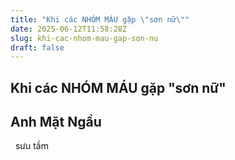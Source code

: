 ```yaml
---
title: "Khi các NHÓM MÁU gặp \"sơn nữ\""
date: 2025-06-12T11:58:28Z
slug: khi-cac-nhom-mau-gap-son-nu
draft: false
---
```


## Khi các NHÓM MÁU gặp "sơn nữ"

## Anh Mặt Ngầu

​​​ ​ ​sưu tầm​ ​